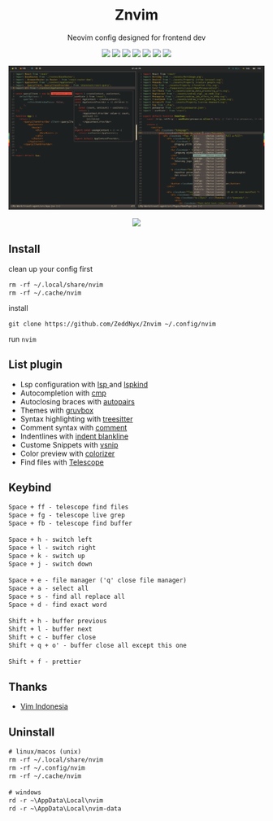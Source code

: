 <h1 align="center">Znvim</h1>
<p align="center">Neovim config designed for frontend dev</p>

<p align="center">
  <img src="https://img.shields.io/badge/-HTML-ED6428?style=for-the-badge&logo=html5&logoColor=FFF&labelColor=ED6428" /> 
  <img src="https://img.shields.io/badge/-Tailwind-08BCDC?style=for-the-badge&logo=tailwindcss&logoColor=FFF&labelColor=08BCDC" /> 
  <img src="https://img.shields.io/badge/-JavaScript-EFD922?style=for-the-badge&logo=javascript&logoColor=FFF&labelColor=EFD922" /> 
  <img src="https://img.shields.io/badge/-TypeScript-3072BB?style=for-the-badge&logo=typescript&logoColor=FFF&labelColor=3072BB" /> 
  <img src="https://img.shields.io/badge/-React-08BCDC?style=for-the-badge&logo=react&logoColor=FFF&labelColor=08BCDC" /> 
  <img src="https://img.shields.io/badge/-Next-FFF?style=for-the-badge&logo=nextdotjs&logoColor=000&labelColor=FFF" /> 
  <img src="https://img.shields.io/badge/-Lua-04008F?style=for-the-badge&logo=lua&labelColor=04008F" /> 
</p>

![nvim](./preview/nvim.png)

<p align="center">
    <a href="https://github.com/Zeddnyx/Znvim">
      <img src="https://img.shields.io/github/last-commit/Zeddnyx/Znvim?style=for-the-badge&logo=github&color=7dc4e4&logoColor=D9E0EE&labelColor=302D41"/>
    </a>
</p>

## Install

clean up your config first

```
rm -rf ~/.local/share/nvim
rm -rf ~/.cache/nvim
```

install

```
git clone https://github.com/ZeddNyx/Znvim ~/.config/nvim

```

run `nvim`

## List plugin

- Lsp configuration with [lsp ](https://github.com/neovim/nvim-lspconfig) and [lspkind](https://github.com/onsails/lspkind.nvim)
- Autocompletion with [cmp](https://github.com/hrsh7th/nvim-cmp)
- Autoclosing braces with [autopairs](https://github.com/windwp/nvim-autopairs)
- Themes with [gruvbox](https://github.com/ellisonleao/gruvbox.nvim)
- Syntax highlighting with [treesitter](https://github.com/nvim-treesitter/nvim-treesitter)
- Comment syntax with [comment](https://github.com/numToStr/Comment.nvim)
- Indentlines with [indent blankline](https://github.com/lukas-reineke/indent-blankline.nvim)
- Custome Snippets with [vsnip](https://github.com/hrsh7th/cmp-vsnip)
- Color preview with [colorizer](https://github.com/NvChad/nvim-colorizer)
- Find files with [Telescope](https://github.com/nvim-telescope/telescope.nvim)

## Keybind

```
Space + ff - telescope find files
Space + fg - telescope live grep
Space + fb - telescope find buffer

Space + h - switch left
Space + l - switch right
Space + k - switch up
Space + j - switch down

Space + e - file manager ('q' close file manager)
Space + a - select all
Space + s - find all replace all
Space + d - find exact word

Shift + h - buffer previous
Shift + l - buffer next
Shift + c - buffer close
Shift + q + o' - buffer close all except this one

Shift + f - prettier
```
## Thanks

- [Vim Indonesia](https://t.me/VimID)

## Uninstall

```
# linux/macos (unix)
rm -rf ~/.local/share/nvim
rm -rf ~/.config/nvim
rm -rf ~/.cache/nvim

# windows
rd -r ~\AppData\Local\nvim
rd -r ~\AppData\Local\nvim-data
```
